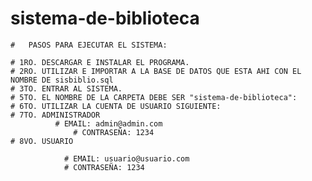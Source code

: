 # sistema-de-biblioteca

    #	PASOS PARA EJECUTAR EL SISTEMA:

    # 1RO. DESCARGAR E INSTALAR EL PROGRAMA.
    # 2RO. UTILIZAR E IMPORTAR A LA BASE DE DATOS QUE ESTA AHI CON EL NOMBRE DE sisbiblio.sql 
    # 3TO. ENTRAR AL SISTEMA. 
    # 5TO. EL NOMBRE DE LA CARPETA DEBE SER "sistema-de-biblioteca":
    # 6TO. UTILIZAR LA CUENTA DE USUARIO SIGUIENTE:
    # 7TO. ADMINISTRADOR
		      #	EMAIL: admin@admin.com
	      	      #	CONTRASEÑA: 1234
    # 8VO. USUARIO
    
    		    # EMAIL: usuario@usuario.com
		      	# CONTRASEÑA: 1234

